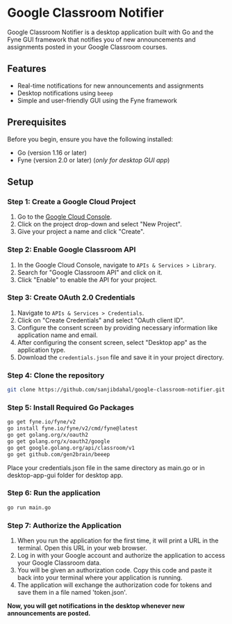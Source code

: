 # Google Classroom Notifier

Google Classroom Notifier is a desktop application built with Go and the Fyne GUI framework that notifies you of new announcements and assignments posted in your Google Classroom courses.

## Features

- Real-time notifications for new announcements and assignments
- Desktop notifications using `beeep`
- Simple and user-friendly GUI using the Fyne framework

## Prerequisites

Before you begin, ensure you have the following installed:

- Go (version 1.16 or later)
- Fyne (version 2.0 or later) (*only for desktop GUI app*)

## Setup

### Step 1: Create a Google Cloud Project

1. Go to the [Google Cloud Console](https://console.cloud.google.com/).
2. Click on the project drop-down and select "New Project".
3. Give your project a name and click "Create".

### Step 2: Enable Google Classroom API

1. In the Google Cloud Console, navigate to `APIs & Services > Library`.
2. Search for "Google Classroom API" and click on it.
3. Click "Enable" to enable the API for your project.

### Step 3: Create OAuth 2.0 Credentials

1. Navigate to `APIs & Services > Credentials`.
2. Click on "Create Credentials" and select "OAuth client ID".
3. Configure the consent screen by providing necessary information like application name and email.
4. After configuring the consent screen, select "Desktop app" as the application type.
5. Download the `credentials.json` file and save it in your project directory.

### Step 4: Clone the repository

```bash
git clone https://github.com/sanjibdahal/google-classroom-notifier.git
```

### Step 5: Install Required Go Packages

```bash
go get fyne.io/fyne/v2
go install fyne.io/fyne/v2/cmd/fyne@latest
go get golang.org/x/oauth2
go get golang.org/x/oauth2/google
go get google.golang.org/api/classroom/v1
go get github.com/gen2brain/beeep
```
Place your credentials.json file in the same directory as main.go or in desktop-app-gui folder for desktop app.

### Step 6: Run the application

```bash
go run main.go
```

### Step 7: Authorize the Application

1. When you run the application for the first time, it will print a URL in the terminal. Open this URL in your web browser.
2. Log in with your Google account and authorize the application to access your Google Classroom data.
3. You will be given an authorization code. Copy this code and paste it back into your terminal where your application is running.
4. The application will exchange the authorization code for tokens and save them in a file named 'token.json'.

**Now, you will get notifications in the desktop whenever new announcements are posted.**